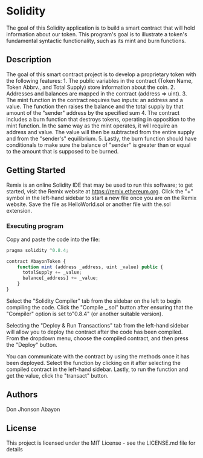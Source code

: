 # Solidity

The goal of this Solidity application is to build a smart contract that will hold information about our token. 
This program's goal is to illustrate a token's fundamental syntactic functionality, such as its mint and burn functions.

## Description

The goal of this smart contract project is to develop a proprietary token with the following features:
    1. The public variables in the contract (Token Name, Token Abbrv., and Total Supply) store information about the coin.
    2. Addresses and balances are mapped in the contract (address => uint).
    3. The mint function in the contract requires two inputs: an address and a value. The function then raises the balance and the total supply by that amount of the "sender" address by the specified sum
    4. The contract includes a burn function that destroys tokens, operating in opposition to the mint function. 
    In the same way as the mint operates, it will require an address and value. The value will then be subtracted from the entire supply and from the "sender's" equilibrium.
    5. Lastly, the burn function should have conditionals to make sure the balance of "sender" is greater than or equal to the amount that is supposed to be burned.

## Getting Started

Remix is an online Solidity IDE that may be used to run this software; to get started, visit the Remix website at https://remix.ethereum.org.
Click the "+" symbol in the left-hand sidebar to start a new file once you are on the Remix website. Save the file as HelloWorld.sol or another file with the.sol extension. 

### Executing program
Copy and paste the code into the file:


```javascript
pragma solidity ^0.8.4;

contract AbayonToken {
    function mint (address _address, uint _value) public {
      totalSupply += _value;
      balance[_address] += _value;
    }
}

``` 

Select the "Solidity Compiler" tab from the sidebar on the left to begin compiling the code. Click the "Compile _.sol" button after ensuring that the "Compiler" option is set to"0.8.4" (or another suitable version).

Selecting the "Deploy & Run Transactions" tab from the left-hand sidebar will allow you to deploy the contract after the code has been compiled. From the dropdown menu, choose the compiled contract, and then press the "Deploy" button.

You can communicate with the contract by using the methods once it has been deployed. Select the function by clicking on it after selecting the compiled contract in the left-hand sidebar. Lastly, to run the function and get the value, click the "transact" button.

## Authors

Don Jhonson Abayon


## License

This project is licensed under the MIT License - see the LICENSE.md file for details
